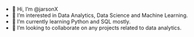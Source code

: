 - 👋 Hi, I’m @jarsonX
- 👀 I’m interested in Data Analytics, Data Science and Machine Learning.
- 🌱 I’m currently learning Python and SQL mostly.
- 💞️ I’m looking to collaborate on any projects related to data analytics.

<!---
jarsonX/jarsonX is a ✨ special ✨ repository because its `README.md` (this file) appears on your GitHub profile.
You can click the Preview link to take a look at your changes.
--->
